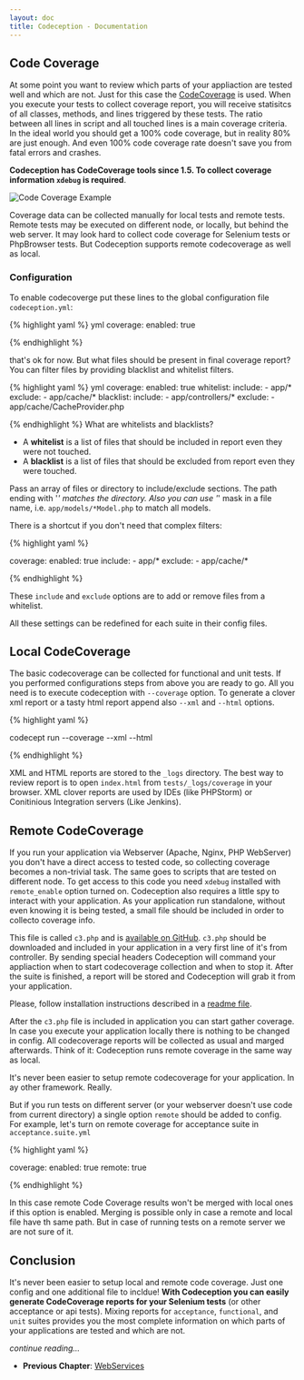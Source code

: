 ```yaml
---
layout: doc
title: Codeception - Documentation
---
```


## Code Coverage

At some point you want to review which parts of your appliaction are tested well and which are not. 
Just for this case the [CodeCoverage](http://en.wikipedia.org/wiki/Code_coverage) is used. When you execute your tests to collect coverage report, 
you will receive statisitcs of all classes, methods, and lines triggered by these tests. 
The ratio between all lines in script and all touched lines is a main coverage criteria. In the ideal world you should get a 100% code coverage,
but in reality 80% are just enough. And even 100% code coverage rate doesn't save you from fatal errors and crashes. 

**Codeception has CodeCoverage tools since 1.5. To collect coverage information `xdebug` is required**.

![Code Coverage Example](http://codeception.com/images/coverage.png)

Coverage data can be collected manually for local tests and remote tests. Remote tests may be executed on different node, 
or locally, but behind the web server. It may look hard to collect code coverage for Selenium tests or PhpBrowser tests. But Codeception
supports remote codecoverage as well as local.

### Configuration

To enable codecoverge put these lines to the global configuration file `codeception.yml`:

{% highlight yaml %}
 yml
coverage:
    enabled: true

{% endhighlight %}

that's ok for now. But what files should be present in final coverage report? You can filter files by providing blacklist and whitelist filters.

{% highlight yaml %}
 yml
coverage:
    enabled: true
    whitelist:
        include:
            - app/*            
        exclude:
            - app/cache/*
    blacklist:
        include:
            - app/controllers/*
        exclude:
            - app/cache/CacheProvider.php
    

{% endhighlight %}
What are whitelists and blacklists?

* A **whitelist** is a list of files that should be included in report even they were not touched.
* A **blacklist** is a list of files that should be excluded from report even they were touched.

Pass an array of files or directory to include/exclude sections. The path ending with '*' matches the directory.
Also you can use '*' mask in a file name, i.e. `app/models/*Model.php` to match all models.

There is a shortcut if you don't need that complex filters:

{% highlight yaml %}

coverage:
    enabled: true
    include:
        - app/*
    exclude:
        - app/cache/*

{% endhighlight %}

These `include` and `exclude` options are to add or remove files from a whitelist.

All these settings can be redefined for each suite in their config files. 

## Local CodeCoverage

The basic codecoverage can be collected for functional and unit tests.
If you performed configurations steps from above you are ready to go.
All you need is to execute codeception with `--coverage` option.
To generate a clover xml report or a tasty html report append also `--xml` and `--html` options.

{% highlight yaml %}

codecept run --coverage --xml --html

{% endhighlight %}

XML and HTML reports are stored to the `_logs` directory. The best way to review report is to open `index.html` from `tests/_logs/coverage` in your browser.
XML clover reports are used by IDEs (like PHPStorm) or Conitinious Integration servers (Like Jenkins).

## Remote CodeCoverage

If you run your application via Webserver (Apache, Nginx, PHP WebServer) you don't have a direct access to tested code, 
so collecting coverage becomes a non-trivial task. The same goes to scripts that are tested on different node. 
To get access to this code you need `xdebug` installed with `remote_enable` option turned on. 
Codeception also requires a little spy to interact  with your application. As your application run standalone, 
without even knowing it is being tested, a small file should be included in order to collecto coverage info. 

This file is called `c3.php` and is [available on GitHub](https://github.com/Codeception/c3). 
`c3.php` should be downloaded and included in your application in a very first line of it's from controller. 
By sending special headers Codeception will command your appliaction when to start codecoverage collection and when to stop it.
After the suite is finished, a report will be stored and Codeception will grab it from your application. 

Please, follow installation instructions described in a [readme file](https://github.com/Codeception/c3).

After the `c3.php` file is included in application you can start gather coverage. 
In case you execute your application locally there is nothing to be changed in config.
All codecoverage reports will be collected as usual and marged afterwards.
Think of it: Codeception runs remote coverage in the same way as local. 

It's never been easier to setup remote codecoverage for your application. In ay other framework. Really.

But if you run tests on different server (or your webserver doesn't use code from current directory) a single option `remote` should be added to config.
For example, let's turn on remote coverage for acceptance suite in `acceptance.suite.yml`

{% highlight yaml %}

coverage:
    enabled: true
    remote: true

{% endhighlight %}

In this case remote Code Coverage results won't be merged with local ones if this option is enabled. 
Merging is possible only in case a remote and local file have th same path. 
But in case of running tests on a remote server we are not sure of it.

## Conclusion

It's never been easier to setup local and remote code coverage. Just one config and one additional file to incldue! 
**With Codeception you can easily generate CodeCoverage reports for your Selenium tests** (or other acceptance or api tests). Mixing reports for `acceptance`, `functional`, and `unit` suites provides 
you the most complete information on which parts of your applications are tested and which are not.





*continue reading...*
* **Previous Chapter**: [WebServices](/docs/10-WebServices)